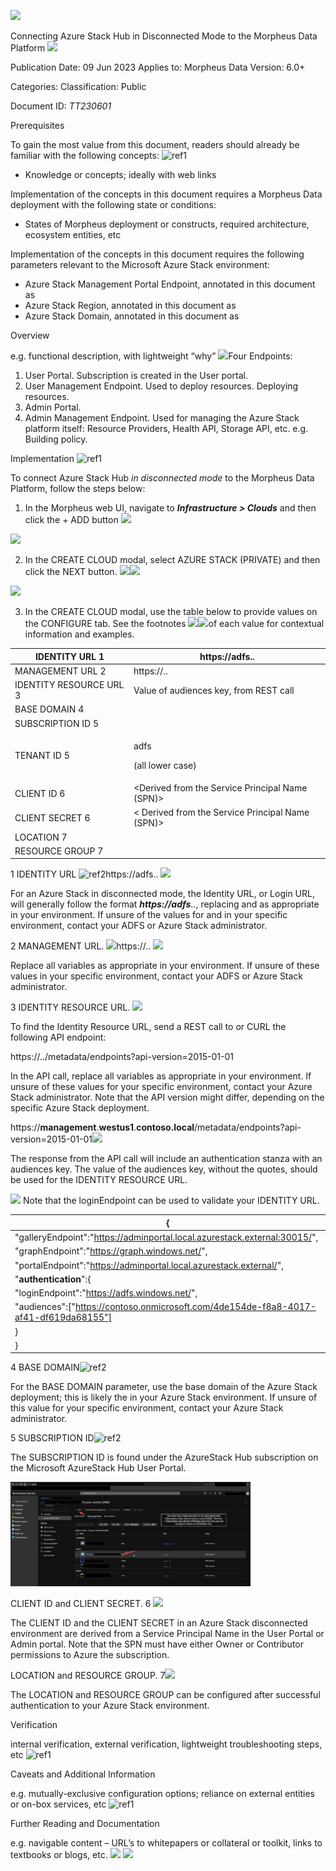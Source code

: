 ﻿![](Aspose.Words.3a23d1de-3194-4a4a-941d-ea5324283dee.001.png)

Connecting Azure Stack Hub in Disconnected Mode to the Morpheus Data Platform ![](Aspose.Words.3a23d1de-3194-4a4a-941d-ea5324283dee.002.png)

Publication Date: 09 Jun 2023 Applies to: Morpheus Data Version: 6.0+

Categories: *<Tags to aid in search>*  Classification: Public 

Document ID: *TT230601*

Prerequisites 

To gain the most value from this document, readers should already be familiar with the following concepts: ![ref1]

- Knowledge or concepts; ideally with web links  

Implementation of the concepts in this document requires a Morpheus Data deployment with the following state or conditions: 

- States of Morpheus deployment or constructs, required architecture, ecosystem entities, etc  

Implementation of the concepts in this document requires the following parameters relevant to the Microsoft Azure Stack environment: 

- Azure Stack Management Portal Endpoint, annotated in this document as ***<management>***
- Azure Stack Region, annotated in this document as ***<region>***
- Azure Stack Domain, annotated in this document as ***<fqdn>***

Overview 

e.g. functional description, with lightweight “why” ![](Aspose.Words.3a23d1de-3194-4a4a-941d-ea5324283dee.004.png)Four Endpoints: 

1. User Portal.  Subscription is created in the User portal. 
1. User Management Endpoint.  Used to deploy resources.  Deploying resources. 
1. Admin Portal.   
1. Admin Management Endpoint.  Used for managing the Azure Stack platform itself:  Resource Providers, Health API, Storage API, etc.  e.g. Building policy. 

Implementation ![ref1]

To connect Azure Stack Hub *in disconnected mode* to the Morpheus Data Platform, follow the steps below: 

1. In the Morpheus web UI, navigate to ***Infrastructure > Clouds*** and then click the + ADD button ![](Aspose.Words.3a23d1de-3194-4a4a-941d-ea5324283dee.005.png)

![](Aspose.Words.3a23d1de-3194-4a4a-941d-ea5324283dee.006.png)

2. In the CREATE CLOUD modal, select AZURE STACK (PRIVATE) and then click the NEXT button. ![](Aspose.Words.3a23d1de-3194-4a4a-941d-ea5324283dee.007.png)![](Aspose.Words.3a23d1de-3194-4a4a-941d-ea5324283dee.008.png)

![](Aspose.Words.3a23d1de-3194-4a4a-941d-ea5324283dee.009.png)

3. In the CREATE CLOUD modal, use the table below to provide values on the CONFIGURE tab.  See the footnotes ![](Aspose.Words.3a23d1de-3194-4a4a-941d-ea5324283dee.010.png)![](Aspose.Words.3a23d1de-3194-4a4a-941d-ea5324283dee.011.png)of each value for contextual information and examples. 



|IDENTITY URL 1 |https://adfs.<region>.<fqdn> |
| - | - |
|MANAGEMENT URL 2|https://<management>.<region>.<fqdn> |
|IDENTITY RESOURCE URL 3|Value of audiences key, from REST call |
|BASE DOMAIN 4|<Base domain of the Azure Stack deployment> |
|SUBSCRIPTION ID 5|<Found in the User Portal> |
|TENANT ID 5|<p>adfs  </p><p>(all lower case) </p>|
|CLIENT ID 6|<Derived from the Service Principal Name (SPN)> |
|CLIENT SECRET 6|< Derived from the Service Principal Name (SPN)> |
|LOCATION 7|<Selected after authentication is successful> |
|RESOURCE GROUP 7|<Selected after authentication is successful> |

1 IDENTITY URL ![ref2]https://adfs.<region>.<fqdn> ![](Aspose.Words.3a23d1de-3194-4a4a-941d-ea5324283dee.013.png)

For an Azure Stack in disconnected mode, the Identity URL, or Login URL, will generally follow the format ***https://adfs***.***<region>***.***<fqdn>***, replacing ***<region>*** and ***<fqdn>*** as appropriate in your environment.  If unsure of the values for ***<region>*** and ***<fqdn>*** in your specific environment, contact your ADFS or Azure Stack administrator. 

2 MANAGEMENT URL.   ![](Aspose.Words.3a23d1de-3194-4a4a-941d-ea5324283dee.014.png)https://<management>.<region>.<fqdn> ![](Aspose.Words.3a23d1de-3194-4a4a-941d-ea5324283dee.015.png)

Replace all variables as appropriate in your environment.  If unsure of these values in your specific environment, contact your ADFS or Azure Stack administrator. 

3 IDENTITY RESOURCE URL.   ![](Aspose.Words.3a23d1de-3194-4a4a-941d-ea5324283dee.016.png)

To find the Identity Resource URL, send a REST call to or CURL the following API endpoint: 

https://***<management>***.***<region>***.***<fqdn>***/metadata/endpoints?api-version=2015-01-01

In the API call, replace all variables as appropriate in your environment.  If unsure of these values for your specific environment, contact your Azure Stack administrator.  Note that the API version might differ, depending on the specific Azure Stack deployment. 

https://**management**.**westus1**.**contoso.local**/metadata/endpoints?api-version=2015-01-01![](Aspose.Words.3a23d1de-3194-4a4a-941d-ea5324283dee.017.png)

The response from the API call will include an authentication stanza with an audiences key.  The value of the audiences key, without the quotes, should be used for the IDENTITY RESOURCE URL.  

![](Aspose.Words.3a23d1de-3194-4a4a-941d-ea5324283dee.018.png)  Note that the loginEndpoint can be used to validate your IDENTITY URL. 



|{ |
| - |
|"galleryEndpoint":"https://adminportal.local.azurestack.external:30015/", |
|"graphEndpoint":"https://graph.windows.net/", |
|"portalEndpoint":"https://adminportal.local.azurestack.external/", |
|"**authentication**":{ |
|"loginEndpoint":"https://adfs.windows.net/", |
|"audiences":["https://contoso.onmicrosoft.com/4de154de-f8a8-4017-af41-df619da68155"] |
|} |
|}|

4 BASE DOMAIN![ref2]

For the BASE DOMAIN parameter, use the base domain of the Azure Stack deployment; this is likely the ***<fqdn>*** in your Azure Stack environment.  If unsure of this value for your specific environment, contact your Azure Stack administrator. 

5 SUBSCRIPTION ID![ref2]

The  SUBSCRIPTION  ID  is  found  under  the  AzureStack  Hub  subscription  on  the   Microsoft AzureStack Hub User Portal. 

![](Aspose.Words.3a23d1de-3194-4a4a-941d-ea5324283dee.019.jpeg)

CLIENT ID and CLIENT SECRET.  6 ![](Aspose.Words.3a23d1de-3194-4a4a-941d-ea5324283dee.020.png)

The CLIENT ID and the CLIENT SECRET in an Azure Stack disconnected environment are derived from a Service Principal Name in the User Portal or Admin portal.  Note that the SPN must have either Owner or Contributor permissions to Azure the subscription. 

LOCATION and RESOURCE GROUP.  7![](Aspose.Words.3a23d1de-3194-4a4a-941d-ea5324283dee.021.png)

The LOCATION and RESOURCE GROUP can be configured after successful authentication to your Azure Stack environment. 

Verification 

internal verification, external verification, lightweight troubleshooting steps, etc ![ref1]

Caveats and Additional Information 

e.g. mutually-exclusive configuration options; reliance on external entities or on-box services, etc  ![ref1]

Further Reading and Documentation 

e.g. navigable content – URL’s to whitepapers or collateral or toolkit, links to textbooks or blogs, etc.  ![](Aspose.Words.3a23d1de-3194-4a4a-941d-ea5324283dee.022.png)
![](Aspose.Words.3a23d1de-3194-4a4a-941d-ea5324283dee.023.png)

[ref1]: Aspose.Words.3a23d1de-3194-4a4a-941d-ea5324283dee.003.png
[ref2]: Aspose.Words.3a23d1de-3194-4a4a-941d-ea5324283dee.012.png
